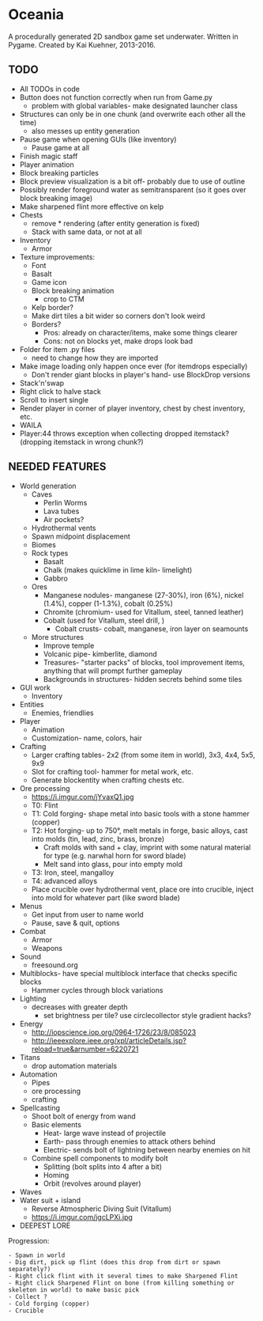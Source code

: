 Oceania
==
A procedurally generated 2D sandbox game set underwater.
Written in Pygame.
Created by Kai Kuehner, 2013-2016.

TODO
--
- All TODOs in code
- Button does not function correctly when run from Game.py
    - problem with global variables- make designated launcher class
- Structures can only be in one chunk (and overwrite each other all the time)
	- also messes up entity generation
- Pause game when opening GUIs (like inventory)
    - Pause game at all
- Finish magic staff
- Player animation
- Block breaking particles
- Block preview visualization is a bit off- probably due to use of outline
- Possibly render foreground water as semitransparent (so it goes over block breaking image)
- Make sharpened flint more effective on kelp
- Chests
    - remove * rendering (after entity generation is fixed)
    - Stack with same data, or not at all
- Inventory
    - Armor
- Texture improvements:
	- Font
	- Basalt
	- Game icon
	- Block breaking animation
		- crop to CTM
	- Kelp border?
	- Make dirt tiles a bit wider so corners don't look weird
	- Borders?
		- Pros: already on character/items, make some things clearer
		- Cons: not on blocks yet, make drops look bad
- Folder for item .py files
	- need to change how they are imported
- Make image loading only happen once ever (for itemdrops especially)
	- Don't render giant blocks in player's hand- use BlockDrop versions
- Stack'n'swap
- Right click to halve stack
- Scroll to insert single
- Render player in corner of player inventory, chest by chest inventory, etc.
- WAILA
- Player:44 throws exception when collecting dropped itemstack? (dropping itemstack in wrong chunk?)

NEEDED FEATURES
--
- World generation
    - Caves
    	- Perlin Worms
        - Lava tubes
        - Air pockets?
    - Hydrothermal vents
    - Spawn midpoint displacement
    - Biomes
    - Rock types
        - Basalt
        - Chalk (makes quicklime in lime kiln- limelight)
        - Gabbro
    - Ores
        - Manganese nodules-  manganese (27-30%), iron (6%), nickel (1.4%), copper (1-1.3%), cobalt (0.25%)
        - Chromite (chromium- used for Vitallum, steel, tanned leather)
        - Cobalt (used for Vitallum, steel drill, )
            - Cobalt crusts- cobalt, manganese, iron layer on seamounts
    - More structures
        - Improve temple
        - Volcanic pipe- kimberlite, diamond
        - Treasures- "starter packs" of blocks, tool improvement items, anything that will prompt further gameplay
        - Backgrounds in structures- hidden secrets behind some tiles
- GUI work
    - Inventory
- Entities
    - Enemies, friendlies
- Player
    - Animation
    - Customization- name, colors, hair
- Crafting
    - Larger crafting tables- 2x2 (from some item in world), 3x3, 4x4, 5x5, 9x9
    - Slot for crafting tool- hammer for metal work, etc.
    - Generate blockentity when crafting chests etc.
- Ore processing
    - https://i.imgur.com/jYvaxQ1.jpg
    - T0: Flint
    - T1: Cold forging- shape metal into basic tools with a stone hammer (copper)
    - T2: Hot forging- up to 750°, melt metals in forge, basic alloys, cast into molds (tin, lead, zinc, brass, bronze)
        - Craft molds with sand + clay, imprint with some natural material for type (e.g. narwhal horn for sword blade)
        - Melt sand into glass, pour into empty mold
    - T3: Iron, steel, mangalloy
    - T4: advanced alloys
    - Place crucible over hydrothermal vent, place ore into crucible, inject into mold for whatever part (like sword blade)
- Menus
    - Get input from user to name world
    - Pause, save & quit, options
- Combat
    - Armor
    - Weapons
- Sound
    - freesound.org
- Multiblocks- have special multiblock interface that checks specific blocks
    - Hammer cycles through block variations
- Lighting
  - decreases with greater depth
    - set brightness per tile? use circlecollector style gradient hacks?
- Energy
    - http://iopscience.iop.org/0964-1726/23/8/085023
    - http://ieeexplore.ieee.org/xpl/articleDetails.jsp?reload=true&arnumber=6220721
- Titans
    - drop automation materials
- Automation
    - Pipes
    - ore processing
    - crafting
- Spellcasting
	- Shoot bolt of energy from wand
	- Basic elements
		- Heat- large wave instead of projectile
		- Earth- pass through enemies to attack others behind
		- Electric- sends bolt of lightning between nearby enemies on hit
	- Combine spell components to modify bolt
		- Splitting (bolt splits into 4 after a bit)
		- Homing
		- Orbit (revolves around player)
- Waves
- Water suit + island
    - Reverse Atmospheric Diving Suit (Vitallum)
    - https://i.imgur.com/jgcLPXi.jpg
- DEEPEST LORE

Progression:

    - Spawn in world
    - Dig dirt, pick up flint (does this drop from dirt or spawn separately?)
    - Right click flint with it several times to make Sharpened Flint
    - Right click Sharpened Flint on bone (from killing something or skeleton in world) to make basic pick
    - Collect ?
    - Cold forging (copper)
    - Crucible
    